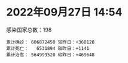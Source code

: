 
# 2022年09月27日 14:54
感染国家总数：198
```
累计确诊： 606872450 较昨日：+360128
累计死亡：   6531894 较昨日：+1141
累计治愈： 564999520 较昨日：+469648
```
<div id="main" style="width:100%;height:800px;margin-bottom:10px;"></div>
<div id="second" style="width:100%;height:1000px;margin-bottom:10px;"></div>
<div id="third" style="width:100%;height:1000px;margin-bottom:10px;"></div>
<div id="last" style="width:100%;height:3000px;"></div>

<script>
import * as echarts from "echarts";
export default {
  mounted () {
    this.chart = echarts.init(document.getElementById("main"), "dark")
    this.secondChart = echarts.init(document.getElementById("second"), "dark")
    this.thirdChart = echarts.init(document.getElementById("third"), "dark")
    this.lastChart = echarts.init(document.getElementById("last"), "dark")
    var option = {
      tooltip: { trigger: "axis", axisPointer: { type: "shadow" } },
      legend: {},
      grid: { left: "3%", right: "4%", bottom: "3%", containLabel: true },
      xAxis: { type: "value" },
      yAxis: {
        type: "category", data: ["意大利","英国","韩国","德国","巴西","法国","印度","美国",]
      },
      series: [
        { name: "新增确诊", type: "bar", stack: "total", label: { show: true }, emphasis: { focus: "series" }, data: [10006,0,39367,89282,6809,7489,3230,53658,] }, 
        { name: "累计确诊", type: "bar", stack: "total", label: { show: true }, emphasis: { focus: "series" }, data: [22313612,23840524,24673663,33041332,34681231,35164535,44575473,97959573,] }, 
        { name: "新增死亡", type: "bar", stack: "total", label: { show: true }, emphasis: { focus: "series" }, data: [32,0,26,118,21,73,32,315,] }, 
        { name: "累计死亡", type: "bar", stack: "total", label: { show: true }, emphasis: { focus: "series" }, data: [176912,207375,28272,149576,685881,154960,528562,1082030,] }, 
        { name: "累计治愈", type: "bar", stack: "total", label: { show: true }, emphasis: { focus: "series" }, data: [21709268,24692,23905703,32214300,33818040,34468138,44004553,94695619,] },]
    }
    this.chart.setOption(option);
    var secondOption = {
      tooltip: { trigger: "axis", axisPointer: { type: "shadow" } },
      legend: {},
      grid: { left: "3%", right: "4%", bottom: "3%", containLabel: true },
      xAxis: { type: "value" },
      yAxis: {
        type: "category", data: ["墨西哥","伊朗","荷兰","阿根廷","澳大利亚","越南","西班牙","土耳其","俄罗斯","日本",]
      },
      series: [
        { name: "新增确诊", type: "bar", stack: "total", label: { show: true }, emphasis: { focus: "series" }, data: [402,308,0,0,1762,1432,0,0,40188,50781,] }, 
        { name: "累计确诊", type: "bar", stack: "total", label: { show: true }, emphasis: { focus: "series" }, data: [7082034,7547397,8415459,9708420,10205957,11473733,13403502,16873793,20833109,21118325,] }, 
        { name: "新增死亡", type: "bar", stack: "total", label: { show: true }, emphasis: { focus: "series" }, data: [2,8,0,0,22,0,0,0,85,88,] }, 
        { name: "累计死亡", type: "bar", stack: "total", label: { show: true }, emphasis: { focus: "series" }, data: [330046,144402,22637,129897,14950,43146,114009,101139,386842,44463,] }, 
        { name: "累计治愈", type: "bar", stack: "total", label: { show: true }, emphasis: { focus: "series" }, data: [6350757,7324360,8359557,9559964,10133494,10587561,13207520,16744827,19800764,20380089,] },]
    }
    this.secondChart.setOption(secondOption);
    var thirdOption = {
      tooltip: { trigger: "axis", axisPointer: { type: "shadow" } },
      legend: {},
      grid: { left: "3%", right: "4%", bottom: "3%", containLabel: true },
      xAxis: { type: "value" },
      yAxis: {
        type: "category", data: ["以色列","泰国","马来西亚","希腊","奥地利","乌克兰","葡萄牙","波兰","哥伦比亚","印度尼西亚",]
      },
      series: [
        { name: "新增确诊", type: "bar", stack: "total", label: { show: true }, emphasis: { focus: "series" }, data: [0,351,1186,0,5994,0,4805,731,0,1344,] }, 
        { name: "累计确诊", type: "bar", stack: "total", label: { show: true }, emphasis: { focus: "series" }, data: [4657765,4679022,4833008,4875215,5079700,5096397,5480864,6274048,6306552,6423873,] }, 
        { name: "新增死亡", type: "bar", stack: "total", label: { show: true }, emphasis: { focus: "series" }, data: [0,10,7,0,1,0,17,0,0,22,] }, 
        { name: "累计死亡", type: "bar", stack: "total", label: { show: true }, emphasis: { focus: "series" }, data: [11687,32739,36357,33010,20713,108955,25008,117456,141769,158036,] }, 
        { name: "累计治愈", type: "bar", stack: "total", label: { show: true }, emphasis: { focus: "series" }, data: [4638574,4639886,4772630,4821401,4987148,4963578,5385968,5335948,6133785,6246549,] },]
    }
    this.thirdChart.setOption(thirdOption);
    var lastOption = {
      tooltip: { trigger: "axis", axisPointer: { type: "shadow" } },
      legend: {},
      grid: { left: "3%", right: "4%", bottom: "3%", containLabel: true },
      xAxis: { type: "value" },
      yAxis: {
        type: "category", data: ["朝鲜","西撒哈拉","蒙特塞拉特岛","梵蒂冈","红宝石公主号","钻石公主号","圣文森特岛","列支敦士登公国","安圭拉","圣多美和普林西比","特克斯和凯科斯群岛","圣基茨和尼维斯","乍得","塞拉利昂","利比里亚","科摩罗","几内亚比绍","安提瓜和巴布达","尼日尔","厄立特里亚","也门","冈比亚","摩纳哥","多米尼克","中非共和国","吉布提","萨摩亚","赤道几内亚","塔吉克斯坦","南苏丹","尼加拉瓜","格林纳达","直布罗陀","圣马力诺","布基纳法索","东帝汶","刚果（布）","索马里","贝宁","圣卢西亚","马里","海地","莱索托","巴哈马","几内亚","多哥","坦桑尼亚","毛里求斯","阿鲁巴","巴布亚新几内亚","安道尔","塞舌尔","加蓬","布隆迪","叙利亚","不丹","佛得角","毛里塔尼亚","苏丹","马达加斯加","斐济","伯利兹","圭亚那","斯威士兰","新喀里多尼亚","法属波利尼西亚","苏里南","科特迪瓦","马拉维","塞内加尔","刚果（金）","法属圭亚那","巴巴多斯","安哥拉","马耳他","喀麦隆","卢旺达","柬埔寨","牙买加","波多黎各","加纳","纳米比亚","乌干达","特立尼达和多巴哥","马尔代夫","阿富汗","萨尔瓦多","冰岛","吉尔吉斯斯坦","老挝","马提尼克岛","文莱","莫桑比克","乌兹别克斯坦","津巴布韦","尼日利亚","阿尔及利亚","黑山","卢森堡","博茨瓦纳","阿尔巴尼亚","赞比亚","肯尼亚","北马其顿","阿曼","波黑","亚美尼亚","卡塔尔","洪都拉斯","埃塞俄比亚","利比亚","埃及","委内瑞拉","塞浦路斯","摩尔多瓦","爱沙尼亚","巴勒斯坦","缅甸","多米尼加","科威特","斯里兰卡","巴林","巴拉圭","沙特阿拉伯","阿塞拜疆","拉脱维亚","蒙古国","乌拉圭","巴拿马","白俄罗斯","尼泊尔","厄瓜多尔","阿联酋","哥斯达黎加","玻利维亚","古巴","危地马拉","突尼斯","斯洛文尼亚","黎巴嫩","克罗地亚","立陶宛","保加利亚","摩洛哥","芬兰","哈萨克斯坦","挪威","巴基斯坦","爱尔兰","约旦","新西兰","格鲁吉亚","斯洛伐克","新加坡","孟加拉国","匈牙利","塞尔维亚","伊拉克","瑞典","丹麦","罗马尼亚","菲律宾","南非","瑞士","捷克","秘鲁","加拿大","比利时","智利",]
      },
      series: [
        { name: "新增确诊", type: "bar", stack: "total", label: { show: true }, emphasis: { focus: "series" }, data: [0,0,0,0,0,0,0,0,0,21,0,0,8,0,0,0,0,81,0,1,0,0,18,0,9,0,0,1,0,0,0,0,0,25,0,0,0,0,0,0,3,0,0,0,0,24,0,0,0,22,0,0,0,0,8,0,1,3,0,0,0,0,0,11,0,0,0,0,0,15,0,0,20,0,16,0,3,7,56,0,287,0,0,0,38,127,0,0,85,85,0,0,0,40,2,0,8,91,0,181,11,0,0,96,0,194,1431,856,230,18,31,0,6,0,0,0,0,284,0,0,24,448,0,161,35,2677,175,1270,1052,0,39,0,342,0,55,15,58,0,759,256,30,94,1127,4,0,68,105,39,0,0,9782,0,78,1606,718,0,2486,0,0,1966,856,1998,236,0,5034,169,0,0,2787,] }, 
        { name: "累计确诊", type: "bar", stack: "total", label: { show: true }, emphasis: { focus: "series" }, data: [1,10,11,29,620,712,2298,3026,3858,6230,6380,6541,7581,7751,7961,8471,8796,9089,9931,10169,11935,12508,14572,14852,14913,15690,15925,17010,17786,17823,18491,19536,20092,20671,21128,23239,24837,27207,27638,29408,32607,33733,34490,37267,37652,38987,39341,40461,42914,44981,46147,46358,48691,50026,57280,61730,62360,62794,63285,66676,68234,68784,71315,73390,74139,76588,81099,87135,88005,88339,92852,93974,102456,103131,114583,121652,132495,137856,151706,151732,169100,169253,169396,182597,185042,198543,201785,205454,206083,215799,220192,226237,230219,244160,257342,265186,270649,279494,288658,326308,331987,333439,338390,342615,397993,398415,442875,447133,456336,493528,506986,515645,544531,585313,586966,600681,620548,621686,644016,658520,670718,679151,716059,816000,820858,924651,982726,985422,986866,994037,999614,1002057,1025910,1072807,1107963,1111161,1120199,1145345,1171695,1215148,1229044,1244174,1256266,1264883,1287044,1393284,1462050,1572410,1662008,1746997,1779476,1780691,1841580,1892947,2022408,2082750,2351526,2459249,2583370,3107554,3262909,3940201,4017788,4067621,4095484,4141410,4233468,4525931,4610353,] }, 
        { name: "新增死亡", type: "bar", stack: "total", label: { show: true }, emphasis: { focus: "series" }, data: [0,0,0,0,0,0,0,0,0,0,0,0,0,0,0,0,0,1,0,0,0,0,0,0,0,0,0,0,0,0,0,0,0,0,0,0,0,0,0,0,0,0,0,0,0,0,0,0,0,0,0,0,0,0,0,0,0,0,0,0,0,0,0,0,0,0,0,0,0,0,0,0,0,0,0,0,0,0,1,0,0,0,0,0,0,2,0,0,0,0,0,0,0,0,0,0,0,0,0,2,0,0,0,4,0,12,4,0,0,0,0,0,0,0,0,0,0,0,0,0,2,0,0,2,0,0,0,12,7,0,0,0,1,0,1,0,7,0,3,2,4,0,6,0,0,0,0,0,0,0,50,0,2,5,6,0,10,0,0,13,3,29,0,0,27,21,0,0,23,] }, 
        { name: "累计死亡", type: "bar", stack: "total", label: { show: true }, emphasis: { focus: "series" }, data: [1,1,1,0,10,13,12,59,12,77,36,46,193,126,294,161,175,146,312,103,2157,372,63,68,113,189,29,183,125,138,225,237,108,118,387,138,386,1352,163,391,741,857,706,833,449,284,845,1024,227,664,155,169,306,38,3163,21,410,994,4961,1410,878,683,1281,1422,314,649,1385,823,2680,1968,1442,410,559,1917,804,1935,1466,3056,3311,2609,1459,4065,3628,4195,308,7798,4229,213,2991,758,1042,225,2221,1637,5599,3155,6879,2781,1123,2789,3588,4017,5675,9531,4260,16131,8683,682,10992,7572,6437,24613,5814,1180,11821,2667,5403,19455,4384,2563,16756,1520,19583,9344,9903,5981,2179,7485,8497,7118,12017,35887,2344,8913,22233,8530,19772,29246,6812,10672,16881,9315,37704,16278,5928,13690,4065,30612,7885,14122,2959,16900,20450,1615,29359,47457,16960,25352,20147,7039,66981,62819,102169,14177,41039,216514,44992,32647,61085,] }, 
        { name: "累计治愈", type: "bar", stack: "total", label: { show: true }, emphasis: { focus: "series" }, data: [0,9,2,29,0,699,2233,2948,3846,6132,6321,6482,4874,4393,7636,8305,8301,8922,8890,10063,9124,12028,14460,14554,14520,15427,1605,16690,17264,17335,4225,19248,16579,20441,20632,23067,24006,13182,27322,28475,31481,31307,25980,36070,36880,38461,183,38786,42438,43982,45938,45977,48292,49457,54064,61564,61889,61784,57279,65242,66290,68043,69950,71955,73769,33500,49626,86277,84860,86253,83504,11254,101625,101155,113154,118616,130955,134724,98931,129614,167307,164813,100431,174214,163687,177340,179410,75685,196406,7660,0,222140,227882,241486,251233,258139,182293,275674,283668,322955,326502,329239,332620,332710,384669,376654,430192,440400,132498,471902,500499,442182,537849,577651,504142,524990,608749,597182,638911,655316,653770,674544,696110,803250,809673,891237,979021,976760,976873,985592,986419,963699,1005266,860711,1050266,1102498,1099480,983630,1135954,1087587,1208152,1213142,1208659,1248477,1262294,1377365,1456905,1536924,1647964,1731007,1767660,1637293,1816822,1815240,1963308,2001729,2290345,2433199,2546326,3091408,3173317,3840300,3909265,4007173,4034513,3912187,4122433,4447395,4533047,] },]
    }
    this.lastChart.setOption(lastOption);

    window.onresize = () => {
      this.chart.resize()
      this.secondChart.resize()
      this.thirdChart.resize()
      this.lastChart.resize()
    }
  }
};
</script>

|国家|新增确诊|累计确诊|新增死亡|累计死亡|累计治愈|
|:--:|---:|---:|---:|---:|---:|
|美国|53658|97959573|315|1082030|94695619|
|印度|3230|44575473|32|528562|44004553|
|法国|7489|35164535|73|154960|34468138|
|巴西|6809|34681231|21|685881|33818040|
|德国|89282|33041332|118|149576|32214300|
|韩国|39367|24673663|26|28272|23905703|
|英国|0|23840524|0|207375|24692|
|意大利|10006|22313612|32|176912|21709268|
|日本|50781|21118325|88|44463|20380089|
|俄罗斯|40188|20833109|85|386842|19800764|
|土耳其|0|16873793|0|101139|16744827|
|西班牙|0|13403502|0|114009|13207520|
|越南|1432|11473733|0|43146|10587561|
|澳大利亚|1762|10205957|22|14950|10133494|
|阿根廷|0|9708420|0|129897|9559964|
|荷兰|0|8415459|0|22637|8359557|
|伊朗|308|7547397|8|144402|7324360|
|墨西哥|402|7082034|2|330046|6350757|
|印度尼西亚|1344|6423873|22|158036|6246549|
|哥伦比亚|0|6306552|0|141769|6133785|
|波兰|731|6274048|0|117456|5335948|
|葡萄牙|4805|5480864|17|25008|5385968|
|乌克兰|0|5096397|0|108955|4963578|
|奥地利|5994|5079700|1|20713|4987148|
|希腊|0|4875215|0|33010|4821401|
|马来西亚|1186|4833008|7|36357|4772630|
|泰国|351|4679022|10|32739|4639886|
|以色列|0|4657765|0|11687|4638574|
|智利|2787|4610353|23|61085|4533047|
|比利时|0|4525931|0|32647|4447395|
|加拿大|0|4233468|0|44992|4122433|
|秘鲁|169|4141410|21|216514|3912187|
|捷克|5034|4095484|27|41039|4034513|
|瑞士|0|4067621|0|14177|4007173|
|南非|236|4017788|0|102169|3909265|
|菲律宾|1998|3940201|29|62819|3840300|
|罗马尼亚|856|3262909|3|66981|3173317|
|丹麦|1966|3107554|13|7039|3091408|
|瑞典|0|2583370|0|20147|2546326|
|伊拉克|0|2459249|0|25352|2433199|
|塞尔维亚|2486|2351526|10|16960|2290345|
|匈牙利|0|2082750|0|47457|2001729|
|孟加拉国|718|2022408|6|29359|1963308|
|新加坡|1606|1892947|5|1615|1815240|
|斯洛伐克|78|1841580|2|20450|1816822|
|格鲁吉亚|0|1780691|0|16900|1637293|
|新西兰|9782|1779476|50|2959|1767660|
|约旦|0|1746997|0|14122|1731007|
|爱尔兰|0|1662008|0|7885|1647964|
|巴基斯坦|39|1572410|0|30612|1536924|
|挪威|105|1462050|0|4065|1456905|
|哈萨克斯坦|68|1393284|0|13690|1377365|
|芬兰|0|1287044|0|5928|1262294|
|摩洛哥|4|1264883|0|16278|1248477|
|保加利亚|1127|1256266|6|37704|1208659|
|立陶宛|94|1244174|0|9315|1213142|
|克罗地亚|30|1229044|4|16881|1208152|
|黎巴嫩|256|1215148|2|10672|1087587|
|斯洛文尼亚|759|1171695|3|6812|1135954|
|突尼斯|0|1145345|0|29246|983630|
|危地马拉|58|1120199|7|19772|1099480|
|古巴|15|1111161|0|8530|1102498|
|玻利维亚|55|1107963|1|22233|1050266|
|哥斯达黎加|0|1072807|0|8913|860711|
|阿联酋|342|1025910|1|2344|1005266|
|厄瓜多尔|0|1002057|0|35887|963699|
|尼泊尔|39|999614|0|12017|986419|
|白俄罗斯|0|994037|0|7118|985592|
|巴拿马|1052|986866|7|8497|976873|
|乌拉圭|1270|985422|12|7485|976760|
|蒙古国|175|982726|0|2179|979021|
|拉脱维亚|2677|924651|0|5981|891237|
|阿塞拜疆|35|820858|0|9903|809673|
|沙特阿拉伯|161|816000|2|9344|803250|
|巴拉圭|0|716059|0|19583|696110|
|巴林|448|679151|0|1520|674544|
|斯里兰卡|24|670718|2|16756|653770|
|科威特|0|658520|0|2563|655316|
|多米尼加|0|644016|0|4384|638911|
|缅甸|284|621686|0|19455|597182|
|巴勒斯坦|0|620548|0|5403|608749|
|爱沙尼亚|0|600681|0|2667|524990|
|摩尔多瓦|0|586966|0|11821|504142|
|塞浦路斯|0|585313|0|1180|577651|
|委内瑞拉|6|544531|0|5814|537849|
|埃及|0|515645|0|24613|442182|
|利比亚|31|506986|0|6437|500499|
|埃塞俄比亚|18|493528|0|7572|471902|
|洪都拉斯|230|456336|0|10992|132498|
|卡塔尔|856|447133|0|682|440400|
|亚美尼亚|1431|442875|4|8683|430192|
|波黑|194|398415|12|16131|376654|
|阿曼|0|397993|0|4260|384669|
|北马其顿|96|342615|4|9531|332710|
|肯尼亚|0|338390|0|5675|332620|
|赞比亚|0|333439|0|4017|329239|
|阿尔巴尼亚|11|331987|0|3588|326502|
|博茨瓦纳|181|326308|2|2789|322955|
|卢森堡|0|288658|0|1123|283668|
|黑山|91|279494|0|2781|275674|
|阿尔及利亚|8|270649|0|6879|182293|
|尼日利亚|0|265186|0|3155|258139|
|津巴布韦|2|257342|0|5599|251233|
|乌兹别克斯坦|40|244160|0|1637|241486|
|莫桑比克|0|230219|0|2221|227882|
|文莱|0|226237|0|225|222140|
|马提尼克岛|0|220192|0|1042|0|
|老挝|85|215799|0|758|7660|
|吉尔吉斯斯坦|85|206083|0|2991|196406|
|冰岛|0|205454|0|213|75685|
|萨尔瓦多|0|201785|0|4229|179410|
|阿富汗|127|198543|2|7798|177340|
|马尔代夫|38|185042|0|308|163687|
|特立尼达和多巴哥|0|182597|0|4195|174214|
|乌干达|0|169396|0|3628|100431|
|纳米比亚|0|169253|0|4065|164813|
|加纳|287|169100|0|1459|167307|
|波多黎各|0|151732|0|2609|129614|
|牙买加|56|151706|1|3311|98931|
|柬埔寨|7|137856|0|3056|134724|
|卢旺达|3|132495|0|1466|130955|
|喀麦隆|0|121652|0|1935|118616|
|马耳他|16|114583|0|804|113154|
|安哥拉|0|103131|0|1917|101155|
|巴巴多斯|20|102456|0|559|101625|
|法属圭亚那|0|93974|0|410|11254|
|刚果（金）|0|92852|0|1442|83504|
|塞内加尔|15|88339|0|1968|86253|
|马拉维|0|88005|0|2680|84860|
|科特迪瓦|0|87135|0|823|86277|
|苏里南|0|81099|0|1385|49626|
|法属波利尼西亚|0|76588|0|649|33500|
|新喀里多尼亚|0|74139|0|314|73769|
|斯威士兰|11|73390|0|1422|71955|
|圭亚那|0|71315|0|1281|69950|
|伯利兹|0|68784|0|683|68043|
|斐济|0|68234|0|878|66290|
|马达加斯加|0|66676|0|1410|65242|
|苏丹|0|63285|0|4961|57279|
|毛里塔尼亚|3|62794|0|994|61784|
|佛得角|1|62360|0|410|61889|
|不丹|0|61730|0|21|61564|
|叙利亚|8|57280|0|3163|54064|
|布隆迪|0|50026|0|38|49457|
|加蓬|0|48691|0|306|48292|
|塞舌尔|0|46358|0|169|45977|
|安道尔|0|46147|0|155|45938|
|巴布亚新几内亚|22|44981|0|664|43982|
|阿鲁巴|0|42914|0|227|42438|
|毛里求斯|0|40461|0|1024|38786|
|坦桑尼亚|0|39341|0|845|183|
|多哥|24|38987|0|284|38461|
|几内亚|0|37652|0|449|36880|
|巴哈马|0|37267|0|833|36070|
|莱索托|0|34490|0|706|25980|
|海地|0|33733|0|857|31307|
|马里|3|32607|0|741|31481|
|圣卢西亚|0|29408|0|391|28475|
|贝宁|0|27638|0|163|27322|
|索马里|0|27207|0|1352|13182|
|刚果（布）|0|24837|0|386|24006|
|东帝汶|0|23239|0|138|23067|
|布基纳法索|0|21128|0|387|20632|
|圣马力诺|25|20671|0|118|20441|
|直布罗陀|0|20092|0|108|16579|
|格林纳达|0|19536|0|237|19248|
|尼加拉瓜|0|18491|0|225|4225|
|南苏丹|0|17823|0|138|17335|
|塔吉克斯坦|0|17786|0|125|17264|
|赤道几内亚|1|17010|0|183|16690|
|萨摩亚|0|15925|0|29|1605|
|吉布提|0|15690|0|189|15427|
|中非共和国|9|14913|0|113|14520|
|多米尼克|0|14852|0|68|14554|
|摩纳哥|18|14572|0|63|14460|
|冈比亚|0|12508|0|372|12028|
|也门|0|11935|0|2157|9124|
|厄立特里亚|1|10169|0|103|10063|
|尼日尔|0|9931|0|312|8890|
|安提瓜和巴布达|81|9089|1|146|8922|
|几内亚比绍|0|8796|0|175|8301|
|科摩罗|0|8471|0|161|8305|
|利比里亚|0|7961|0|294|7636|
|塞拉利昂|0|7751|0|126|4393|
|乍得|8|7581|0|193|4874|
|圣基茨和尼维斯|0|6541|0|46|6482|
|特克斯和凯科斯群岛|0|6380|0|36|6321|
|圣多美和普林西比|21|6230|0|77|6132|
|安圭拉|0|3858|0|12|3846|
|列支敦士登公国|0|3026|0|59|2948|
|圣文森特岛|0|2298|0|12|2233|
|钻石公主号|0|712|0|13|699|
|红宝石公主号|0|620|0|10|0|
|梵蒂冈|0|29|0|0|29|
|蒙特塞拉特岛|0|11|0|1|2|
|西撒哈拉|0|10|0|1|9|
|朝鲜|0|1|0|1|0|

